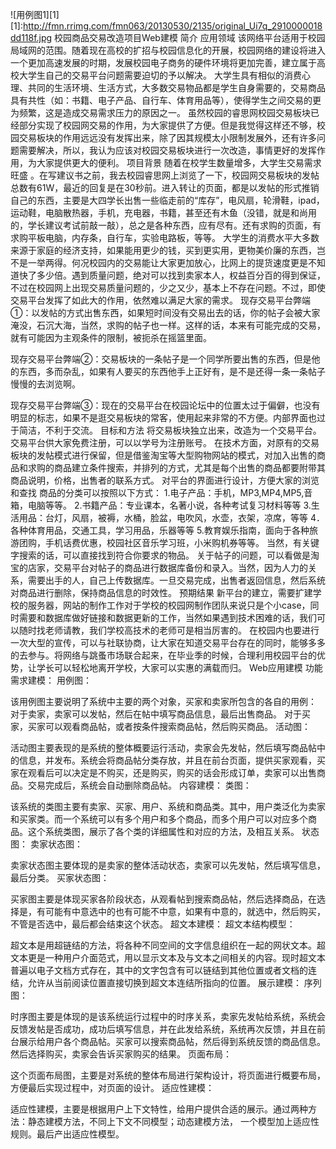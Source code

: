 
![用例图1][1]
[1]:http://fmn.rrimg.com/fmn063/20130530/2135/original_Ui7q_2910000018dd118f.jpg
校园商品交易改造项目Web建模
简介
应用领域
   该网络平台适用于校园局域网的范围。随着现在高校的扩招与校园信息化的开展，校园网络的建设将进入一个更加高速发展的时期，发展校园电子商务的硬件环境将更加完善，建立属于高校大学生自己的交易平台问题需要迫切的予以解决。
     大学生具有相似的消费心理、共同的生活环境、生活方式，大多数交易物品都是学生自身需要的，交易商品具有共性（如：书籍、电子产品、自行车、体育用品等），使得学生之间交易的更为频繁，这是造成交易需求压力的原因之一。
     虽然校园的睿思网校园交易板块已经部分实现了校园网交易的作用，为大家提供了方便。但是我觉得这样还不够，校园交易板块的作用远远没有发挥出来，除了因其规模太小限制发展外，还有许多问题需要解决，所以，我认为应该对校园交易板块进行一次改造，事情更好的发挥作用，为大家提供更大的便利。
项目背景
   随着在校学生数量增多，大学生交易需求旺盛 。在写建议书之前，我去校园睿思网上浏览了一下，校园网交易板块的发帖总数有61W，最近的回复是在30秒前。进入转让的页面，都是以发帖的形式推销自己的东西，主要是大四学长出售一些临走前的“库存”，电风扇，轮滑鞋，ipad，运动鞋，电脑散热器，手机，充电器，书籍，甚至还有木鱼（没错，就是和尚用的，学长建议考试前敲一敲），总之是各种东西，应有尽有。还有求购的页面，有求购平板电脑，内存条，自行车，实验电路板，等等。
      大学生的消费水平大多数来源于家庭的经济支持，如果能用更少的钱，买到更实用，更物美价廉的东西，岂不是一举两得。何况校园内的交易能让大家更加放心，比网上的提货速度更是不知道快了多少倍。遇到质量问题，绝对可以找到卖家本人，权益百分百的得到保证，不过在校园网上出现交易质量问题的，少之又少，基本上不存在问题。不过，即使交易平台发挥了如此大的作用，依然难以满足大家的需求。
   现存交易平台弊端①：以发帖的方式出售东西，如果短时间没有交易出去的话，你的帖子会被大家淹没，石沉大海，当然，求购的帖子也一样。这样的话，本来有可能完成的交易，就有可能因为主观条件的限制，被扼杀在摇篮里面。

   现存交易平台弊端②：交易板块的一条帖子是一个同学所要出售的东西，但是他的东西，多而杂乱，如果有人要买的东西他手上正好有，是不是还得一条一条帖子慢慢的去浏览啊。

   现存交易平台弊端③：现在的交易平台在校园论坛中的位置太过于偏僻，也没有明显的标志，如果不是逛交易板块的常客，使用起来非常的不方便。内部界面也过于简洁，不利于交流。
目标和方法
   将交易板块独立出来，改造为一个交易平台。交易平台供大家免费注册，可以以学号为注册账号。
   在技术方面，对原有的交易板块的发帖模式进行保留，但是借鉴淘宝等大型购物网站的模式，对加入出售的商品和求购的商品建立条件搜索，并排列的方式，尤其是每个出售的商品都要附带其商品说明，价格，出售者的联系方式。
   对平台的界面进行设计，方便大家的浏览和查找
   商品的分类可以按照以下方式：
  1.电子产品：手机，MP3,MP4,MP5,音箱，电脑等等。
  2.书籍产品：专业课本，名著小说，各种考试复习材料等等
  3.生活用品：台灯，风扇，被褥，水桶，脸盆，电吹风，水壶，衣架，凉席，等等
  4．各种体育用品，交通工具，学习用品，乐器等等
  5.教育娱乐指南，面向于各种旅游团购，手机话费优惠，校园社区音乐学习班，小米购机券等等。
当然，有关键字搜索的话，可以直接找到符合你要求的物品。
关于帖子的问题，可以看做是淘宝的店家，交易平台对帖子的商品进行数据库备份和录入。当然，因为人力的关系，需要出手的人，自己上传数据库。一旦交易完成，出售者返回信息，然后系统对商品进行删除，保持商品信息的时效性。
预期结果
   新平台的建立，需要扩建学校的服务器，网站的制作工作对于学校的校园网制作团队来说只是个小case，同时需要和数据库做好链接和数据更新的工作，当然如果遇到技术困难的话，我们可以随时找老师请教，我们学校高技术的老师可是相当厉害的。
   在校园内也要进行一次大型的宣传，可以与社联协商，让大家在知道交易平台存在的同时，能够多多的去参与。将网络与跳蚤市场联合起来，在毕业季的时候，合理利用校园平台的优势，让学长可以轻松地离开学校，大家可以实惠的满载而归。
Web应用建模
功能需求建模：
用例图：

该用例图主要说明了系统中主要的两个对象，买家和卖家所包含的各自的用例：
对于卖家，卖家可以发帖，然后在帖中填写商品信息，最后出售商品。
对于买家，买家可以观看商品帖，或者按条件搜索商品帖，然后购买商品。
活动图：

活动图主要表现的是系统的整体概要运行活动，卖家会先发帖，然后填写商品帖中的信息，并发布。系统会将商品帖分类存放，并且在前台页面，提供买家观看，买家在观看后可以决定是不购买，还是购买，购买的话会形成订单，卖家可以出售商品。交易完成后，系统会自动删除商品帖。
内容建模：
类图：

该系统的类图主要有卖家、买家、用户、系统和商品类。其中，用户类泛化为卖家和买家类。而一个系统可以有多个用户和多个商品，而多个用户可以对应多个商品。这个系统类图，展示了各个类的详细属性和对应的方法，及相互关系。
状态图：
卖家状态图：

卖家状态图主要体现的是卖家的整体活动状态，卖家可以先发帖，然后填写信息，最后分类。
买家状态图：

买家图主要是体现买家各阶段状态，从观看帖到搜索商品帖，然后选择商品，在选择是，有可能有中意选中的也有可能不中意，如果有中意的，就选中，然后购买，不管是否选中，最后都会结束这个状态。
超文本建模：
超文本结构模型：

超文本是用超链结的方法，将各种不同空间的文字信息组织在一起的网状文本。超文本更是一种用户介面范式，用以显示文本及与文本之间相关的内容。现时超文本普遍以电子文档方式存在，其中的文字包含有可以链结到其他位置或者文档的连结，允许从当前阅读位置直接切换到超文本连结所指向的位置。
展示建模：
序列图：

时序图主要是体现的是该系统运行过程中的时序关系，卖家先发帖给系统，系统会反馈发帖是否成功，成功后填写信息，并在此发给系统，系统再次反馈，并且在前台展示给用户各个商品帖。买家可以搜索商品帖，然后得到系统反馈的商品信息。然后选择购买，卖家会告诉买家购买的结果。
页面布局：

这个页面布局图，主要是对系统的整体布局进行架构设计，将页面进行概要布局，方便最后实现过程中，对页面的设计。
适应性建模：

适应性建模，主要是根据用户上下文特性，给用户提供合适的展示。通过两种方法：静态建模方法，不同上下文不同模型；动态建模方法， 一个模型加上适应性规则。最后产出适应性模型。








